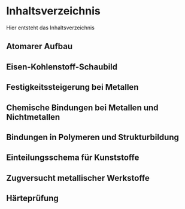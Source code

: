 # Inhaltsverzeichnis

Hier entsteht das Inhaltsverzeichnis

## Atomarer Aufbau

## Eisen-Kohlenstoff-Schaubild

## Festigkeitssteigerung bei Metallen

## Chemische Bindungen bei Metallen und Nichtmetallen

## Bindungen in Polymeren und Strukturbildung

## Einteilungsschema für Kunststoffe

## Zugversucht metallischer Werkstoffe

## Härteprüfung